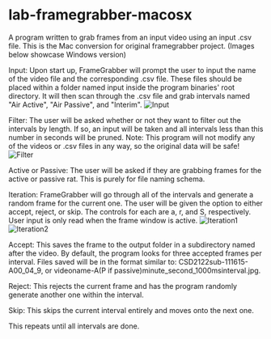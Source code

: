 # lab-framegrabber-macosx
A program written to grab frames from an input video using an input .csv file.
This is the Mac conversion for original framegrabber project. (Images below showcase Windows version)


Input:
Upon start up, FrameGrabber will prompt the user to input the name of the video file and the corresponding .csv file. These files should be placed within a folder named input inside the program binaries' root directory. 
It will then scan through the .csv file and grab intervals named "Air Active", "Air Passive", and "Interim". 
![Input](http://imgur.com/4Rtev4d.png)


Filter:
The user will be asked whether or not they want to filter out the intervals by length. If so, an input will be taken and all intervals less than this number in seconds will be pruned. 
Note: This program will not modify any of the videos or .csv files in any way, so the original data will be safe!
![Filter](http://i.imgur.com/zRoogMt.png)

Active or Passive:
The user will be asked if they are grabbing frames for the active or passive rat. This is purely for file naming schema. 


Iteration:
FrameGrabber will go through all of the intervals and generate a random frame for the current one. The user will be given the option to either accept, reject, or skip. The controls for each are a, r, and S, respectively. User input is only read when the frame window is active.
![Iteration1](http://i.imgur.com/oH9mLu0.png)
![Iteration2](http://i.imgur.com/sN7rN89.png)

  Accept: This saves the frame to the output folder in a subdirectory named after the video. By default, the program looks for three accepted frames per interval. 
Files saved will be in the format similar to: 
CSD2122sub-111615-A00_04_9, or 
videoname-A(P if passive)minute_second_1000msinterval.jpg.

  Reject: This rejects the current frame and has the program randomly generate another one within the interval.

  Skip: This skips the current interval entirely and moves onto the next one.


This repeats until all intervals are done.
